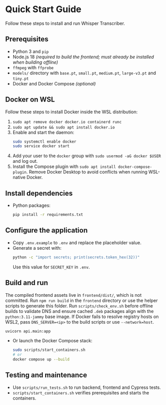 # Quick Start Guide

Follow these steps to install and run Whisper Transcriber.

## Prerequisites
- Python 3 and `pip`
- Node.js 18 *(required to build the frontend; must already be installed when building offline)*
- `ffmpeg` with `ffprobe`
- `models/` directory with `base.pt`, `small.pt`, `medium.pt`, `large-v3.pt` and `tiny.pt`
- Docker and Docker Compose *(optional)*

## Docker on WSL
Follow these steps to install Docker inside the WSL distribution:
1. `sudo apt remove docker docker.io containerd runc`
2. `sudo apt update && sudo apt install docker.io`
3. Enable and start the daemon:
   ```bash
   sudo systemctl enable docker
   sudo service docker start
   ```
4. Add your user to the `docker` group with `sudo usermod -aG docker $USER` and log out.
5. Install the Compose plugin with `sudo apt install docker-compose-plugin`.
Remove Docker Desktop to avoid conflicts when running WSL-native Docker.


## Install dependencies
- Python packages:
  ```bash
  pip install -r requirements.txt
  ```
## Configure the application
- Copy `.env.example` to `.env` and replace the placeholder value.
- Generate a secret with:
  ```bash
  python -c "import secrets; print(secrets.token_hex(32))"
  ```
  Use this value for `SECRET_KEY` in `.env`.

## Build and run
The compiled frontend assets live in `frontend/dist/`, which is not committed. Run `npm run build` in the `frontend` directory or use the helper scripts to generate this folder.
Run `scripts/check_env.sh` before offline builds to validate DNS and ensure cached `.deb` packages align with the `python:3.11-jammy` base image. If Docker fails to resolve registry hosts on WSL2, pass `DNS_SERVER=<ip>` to the build scripts or use `--network=host`.
  ```bash
  uvicorn api.main:app
  ```
- Or launch the Docker Compose stack:
  ```bash
  sudo scripts/start_containers.sh
  # or
  docker compose up --build
  ```

## Testing and maintenance
- Use `scripts/run_tests.sh` to run backend, frontend and Cypress tests.
- `scripts/start_containers.sh` verifies prerequisites and starts the containers.

